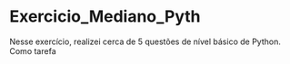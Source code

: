 # Exercicio_Mediano_Pyth
Nesse exercício, realizei cerca de 5 questões de nível básico de Python. Como tarefa
